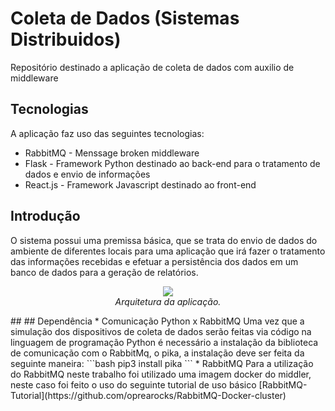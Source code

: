 # Coleta de Dados (Sistemas Distribuidos)
Repositório destinado a aplicação de coleta de dados com auxilio de middleware
## Tecnologias
A aplicação faz uso das seguintes tecnologias:
* RabbitMQ -  Menssage broken middleware
* Flask - Framework Python destinado ao back-end para o tratamento de dados e envio de informações
* React.js - Framework Javascript destinado ao front-end
## Introdução
O sistema possui uma premissa básica, que se trata do envio de dados do ambiente de diferentes locais para uma aplicação que irá fazer o tratamento das informações recebidas e efetuar a persistência dos dados em um banco de dados para a geração de relatórios.
<p align="center">
<img src="https://github.com/elimarmacena/sd_datacollector/documentacao/architecture.svg"> <br>
<em>Arquitetura da aplicação.</em> 
</p>
## ## Dependência
* Comunicação Python x RabbitMQ
Uma vez que a simulação dos dispositivos de coleta de dados serão feitas via código na linguagem de programação Python é necessário a instalação da biblioteca de comunicação com o RabbitMq, o pika, a instalação deve ser feita da seguinte maneira:
```bash
pip3 install pika
```
* RabbitMQ
Para a utilização do RabbitMQ neste trabalho foi utilizado uma imagem docker do middler, neste caso foi feito o uso do seguinte tutorial de uso básico [RabbitMQ-Tutorial](https://github.com/oprearocks/RabbitMQ-Docker-cluster)

